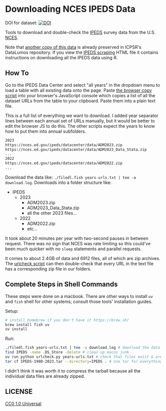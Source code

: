 # Downloading NCES IPEDS Data

DOI for dataset: [![DOI](https://zenodo.org/badge/DOI/10.5281/zenodo.15028111.svg)](https://doi.org/10.5281/zenodo.15028111)

Tools to download and double-check the [IPEDS](https://nces.ed.gov/ipeds) survey data from the U.S. [NCES](https://nces.ed.gov/).

Note that [another copy of this data](https://www.datalumos.org/datalumos/project/218981/version/V1/view) is already preserved in ICPSR's DataLumos repository. If you view the [IPEDS scraping](https://www.datalumos.org/datalumos/project/218981/version/V1/view?path=/datalumos/218981/fcr:versions/V1/Supplementary-Information/IPEDS-Scraping.html&type=file) HTML file it contains instructions on downloading all the IPEDS data using R.

## How To

Go to the IPEDS Data Center and select "all years" in the dropdown menu to load a table with all existing data onto the page. Paste [the browser copy script](./browser-copy-urls.js) into your browser's JavaScript console which copies a list of all the dataset URLs from the table to your clipboard. Paste them into a plain text file.

This is a full list of everything we want to download. I added year separator lines between each annual set of URLs manually, but it would be better to edit the browser JS to do this. The other scripts expect the years to know how to put them into annual subfolders.

```txt
2023
https://nces.ed.gov/ipeds/datacenter/data/ADM2023.zip
https://nces.ed.gov/ipeds/datacenter/data/ADM2023_Data_Stata.zip
...
2022
https://nces.ed.gov/ipeds/datacenter/data/ADM2022.zip
...
```

Download the data like: `./filedl.fish years-urls.txt | tee -a download.log`. Downloads into a folder structure like:

- IPEDS
  - 2023
    - ADM2023.zip
    - ADM2023_Data_Stata.zip
    - all the other 2023 files...
  - 2022
    - ADM2022.zip
    - etc...

It took about 20 minutes per year with two-second pauses in between request. There was no sign that NCES was rate limiting so this could've been much quicker with no `sleep` statements and parallel requests.

It comes to about 2.4GB of data and 6912 files, all of which are zip archives. The [urlcheck script](./urlcheck.py) can then double-check that every URL in the text file has a corresponding zip file in our folders.

## Complete Steps in Shell Commands

These steps were done on a macbook. There are other ways to install `uv` and `fish` shell for other systems; consult those tools' installation guides.

Setup:

```sh
# install homebrew if you don't have it https://brew.sh/
brew install fish uv
uv install
```

Run:

```sh
./filedl.fish years-urls.txt | tee -a download.log # download the data
find IPEDS -name .DS_Store -delete # clean up macos junk
uv run python urlcheck.py years-urls.txt # check that files exist & are zips
tar cf IPEDS-1980-2023.tar --directory=IPEDS . # one tar for everything
```

I didn't think it was worth it to compress the tarball because all the individual data files are already zipped.

## LICENSE

[CC0 1.0 Universal](https://creativecommons.org/publicdomain/zero/1.0/deed.en)

